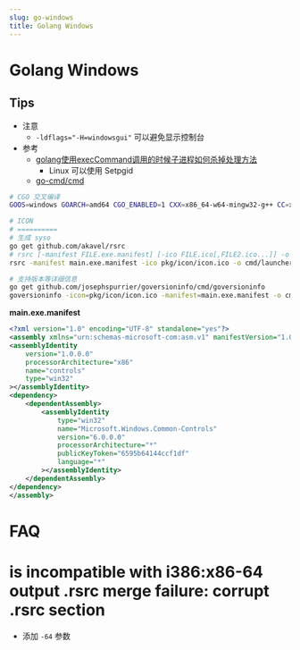 ```yaml
---
slug: go-windows
title: Golang Windows
---
```


# Golang Windows
## Tips
* 注意
  * `-ldflags="-H=windowsgui"` 可以避免显示控制台
* 参考
  * [golang使用execCommand调用的时候子进程如何杀掉处理方法](https://studygolang.com/articles/7497)
    * Linux 可以使用 Setpgid
  * [go-cmd/cmd](https://github.com/go-cmd/cmd)

```bash
# CGO 交叉编译
GOOS=windows GOARCH=amd64 CGO_ENABLED=1 CXX=x86_64-w64-mingw32-g++ CC=x86_64-w64-mingw32-gcc go build main.go

# ICON
# ==========
# 生成 syso
go get github.com/akavel/rsrc
# rsrc [-manifest FILE.exe.manifest] [-ico FILE.ico[,FILE2.ico...]] -o FILE.syso
rsrc -manifest main.exe.manifest -ico pkg/icon/icon.ico -o cmd/launcher/main.syso

# 支持版本等详细信息
go get github.com/josephspurrier/goversioninfo/cmd/goversioninfo
goversioninfo -icon=pkg/icon/icon.ico -manifest=main.exe.manifest -o cmd/launcher/main.syso
```

__main.exe.manifest__

```xml
<?xml version="1.0" encoding="UTF-8" standalone="yes"?>
<assembly xmlns="urn:schemas-microsoft-com:asm.v1" manifestVersion="1.0">
<assemblyIdentity
    version="1.0.0.0"
    processorArchitecture="x86"
    name="controls"
    type="win32"
></assemblyIdentity>
<dependency>
    <dependentAssembly>
        <assemblyIdentity
            type="win32"
            name="Microsoft.Windows.Common-Controls"
            version="6.0.0.0"
            processorArchitecture="*"
            publicKeyToken="6595b64144ccf1df"
            language="*"
        ></assemblyIdentity>
    </dependentAssembly>
</dependency>
</assembly>
```

# FAQ
# is incompatible with i386:x86-64 output .rsrc merge failure: corrupt .rsrc section
* 添加 `-64` 参数
